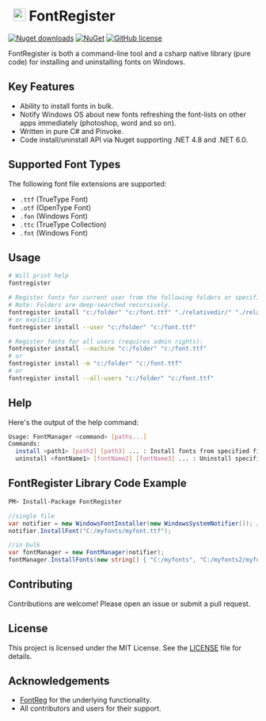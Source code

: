 # <img src="https://i.imgur.com/Q4WoRjy.png" width="25" style="margin: 5px 0px 0px 10px"/> FontRegister
[![Nuget downloads](https://img.shields.io/nuget/vpre/FontRegister.svg)](https://www.nuget.org/packages/FontRegister/)
[![NuGet](https://img.shields.io/nuget/dt/FontRegister.svg)](https://github.com/Nucs/FontRegister)
[![GitHub license](https://img.shields.io/github/license/mashape/apistatus.svg)](https://github.com/Nucs/FontRegister/blob/master/LICENSE)

FontRegister is both a command-line tool and a csharp native library (pure code) for installing and uninstalling fonts on Windows.

## Key Features
- Ability to install fonts in bulk.
- Notify Windows OS about new fonts refreshing the font-lists on other apps immediately (photoshop, word and so on).
- Written in pure C# and Pinvoke.
- Code install/uninstall API via Nuget supporting .NET 4.8 and .NET 6.0.

## Supported Font Types

The following font file extensions are supported:
- `.ttf` (TrueType Font)
- `.otf` (OpenType Font)
- `.fon` (Windows Font)
- `.ttc` (TrueType Collection)
- `.fnt` (Windows Font)

## Usage

```sh
# Will print help
fontregister

# Register fonts for current user from the following folders or specific files (requires admin rights):
# Note: Folders are deep-searched recursively.
fontregister install "c:/folder" "c:/font.ttf" "./relativedir/" "./relativedir/font.otf"
# or explicitly
fontregister install --user "c:/folder" "c:/font.ttf"

# Register fonts for all users (requires admin rights):
fontregister install --machine "c:/folder" "c:/font.ttf"
# or
fontregister install -m "c:/folder" "c:/font.ttf"
# or
fontregister install --all-users "c:/folder" "c:/font.ttf"
```

## Help

Here's the output of the help command:

```sh
Usage: FontManager <command> [paths...]
Commands:
  install <path1> [path2] [path3] ... : Install fonts from specified files or directories
  uninstall <fontName1> [fontName2] [fontName3] ... : Uninstall specified fonts
```

## FontRegister Library Code Example

```sh
PM> Install-Package FontRegister
```

```csharp
//single file
var notifier = new WindowsFontInstaller(new WindowsSystemNotifier()); //pass null to not notify other apps
notifier.InstallFont("C:/myfonts/myfont.ttf");

//in bulk
var fontManager = new FontManager(notifier);
fontManager.InstallFonts(new string[] { "C:/myfonts", "C:/myfonts2/myfont.ttf" });
```
## Contributing

Contributions are welcome! Please open an issue or submit a pull request.

## License

This project is licensed under the MIT License. See the [LICENSE](LICENSE) file for details.

## Acknowledgements

- [FontReg](http://code.kliu.org/misc/fontreg/) for the underlying functionality.
- All contributors and users for their support.

